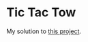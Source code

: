 # Tic Tac Tow
My solution to [this project](http://www.freecodecamp.com/challenges/build-a-tic-tac-toe-game).
